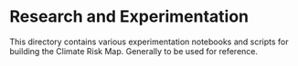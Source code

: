 # Research and Experimentation

This directory contains various experimentation notebooks and scripts for building the Climate Risk Map. Generally to be used for reference.
